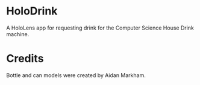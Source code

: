# HoloDrink
A HoloLens app for requesting drink for the Computer Science House Drink machine.

# Credits
Bottle and can models were created by Aidan Markham.


